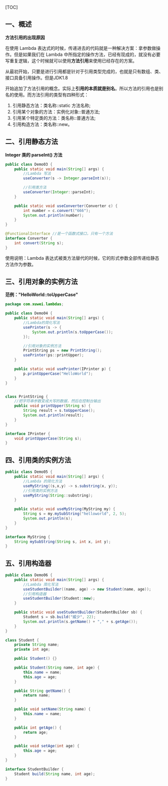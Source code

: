 [TOC]

## 一、概述

**方法引用的出现原因**

在使用 Lambda 表达式的时候，传递进去的代码就是一种解决方案：拿参数做操作。但是如果我们在 Lambda 中所指定的操作方法，已经有现成的，就没有必要写重复逻辑，这个时候就可以使用**方法引用**来使用已经存在的方案。

从最初开始，只要是进行引用都是针对于引用类型完成的，也就是只有数组、类、接口具备引用操作。但是JDK1.8

开始追加了方法引用的概念。实际上**引用的本质就是别名**。所以方法的引用也是别名的使用。而方法引用的类型有四种形式：

1. 引用静态方法：类名称::static 方法名称;
2. 引用某个对象的方法：实例化对象::普通方法;
3. 引用某个特定类的方法：类名称::普通方法;
4. 引用构造方法：类名称::new。

## 二、引用静态方法

**Integer 类的 parseInt() 方法**

```java
public class Demo03 {
    public static void main(String[] args) {
        //Lambda 写法
        useConverter(s -> Integer.parseInt(s));

        //引用类方法
        useConverter(Integer::parseInt);
    }

    public static void useConverter(Converter c) {
        int number = c.convert("666");
        System.out.println(number);
    }
}

@FunctionalInterface //是一个函数式接口，只有一个方法
interface Converter {
    int convert(String s);
}
```

使用说明：Lambda 表达式被类方法替代的时候，它的形式参数全部传递给静态方法作为参数。

## 三、引用对象的实例方法

**范例："HelloWorld::toUpperCase"**

```java
package com.xuwei.lambdas;

public class Demo04 {
    public static void main(String[] args) {
        //Lambda的简化写法
        usePrinter(s -> {
            System.out.println(s.toUpperCase());
        });

        //引用对象的实例方法
        PrintString ps = new PrintString();
        usePrinter(ps::printUpper);
    }

    public static void usePrinter(IPrinter p) {
        p.printUpperCase("HelloWorld");
    }
}


class PrintString {
    //把字符串参数变成大写的数据，然后在控制台输出
    public void printUpper(String s) {
        String result = s.toUpperCase();
        System.out.println(result);
    }
}

interface IPrinter {
    void printUpperCase(String s);
}
```

## 四、引用类的实例方法

```java
public class Demo05 {
    public static void main(String[] args) {
        //Lambda 的简化方法
        useMyString((s,x,y) -> s.substring(x, y));
        //引用类的实例方法
        useMyString(String::substring);
    }

    public static void useMyString(MyString my) {
        String s = my.mySubString("helloworld", 2, 5);
        System.out.println(s);
    }
}

interface MyString {
    String mySubString(String s, int x, int y);
}
```

## 五、引用构造器

```java
public class Demo06 {
    public static void main(String[] args) {
        //Lambda 简化写法
        useStudentBuilder((name, age) -> new Student(name, age));
        //引用构造器
        useStudentBuilder(Student::new);
    }

    public static void useStudentBuilder(StudentBuilder sb) {
        Student s = sb.build("威少", 22);
        System.out.println(s.getName() + "," + s.getAge());
    }
}

class Student {
    private String name;
    private int age;

    public Student() {}

    public Student(String name, int age) {
        this.name = name;
        this.age = age;
    }

    public String getName() {
        return name;
    }

    public void setName(String name) {
        this.name = name;
    }

    public int getAge() {
        return age;
    }

    public void setAge(int age) {
        this.age = age;
    }
}

interface StudentBuilder {
    Student build(String name, int age);
}
```
